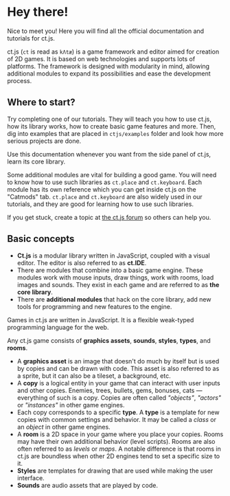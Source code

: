 # Hey there!

Nice to meet you! Here you will find all the official documentation and tutorials for ct.js.

ct.js (`ct` is read as `kΛtæ`) is a game framework and editor aimed for creation of 2D games. It is based on web technologies and supports lots of platforms. The framework is designed with modularity in mind, allowing additional modules to expand its possibilities and ease the development process.

## Where to start?

Try completing one of our tutorials. They will teach you how to use ct.js, how its library works, how to create basic game features and more. Then, dig into examples that are placed in `ctjs/examples` folder and look how more serious projects are done.

Use this documentation whenever you want from the side panel of ct.js, learn its core library.

Some additional modules are vital for building a good game. You will need to know how to use such libraries as `ct.place` and `ct.keyboard`. Each module has its own reference which you can get inside ct.js on the "Catmods" tab. `ct.place` and `ct.keyboard` are also widely used in our tutorials, and they are good for learning how to use such libraries.

If you get stuck, create a topic at [the ct.js forum](https://comigo.itch.io/ct/community) so others can help you.

## Basic concepts

* **Ct.js** is a modular library written in JavaScript, coupled with a visual editor. The editor is also referred to as **ct.IDE**.
* There are modules that combine into a basic game engine. These modules work with mouse inputs, draw things, work with rooms, load images and sounds. They exist in each game and are referred to as **the core library**.
* There are **additional modules** that hack on the core library, add new tools for programming and new features to the engine.

Games in ct.js are written in JavaScript. It is a flexible weak-typed programming language for the web.

Any ct.js game consists of **graphics assets**, **sounds**, **styles**, **types**, and **rooms**.

* A **graphics asset** is an image that doesn't do much by itself but is used by copies and can be drawn with code. This asset is also referred to as a sprite, but it can also be a tileset, a background, etc.
* A **copy** is a logical entity in your game that can interact with user inputs and other copies. Enemies, trees, bullets, gems, bonuses, cats — everything of such is a copy. Copies are often called *"objects"*, *"actors"* or *"instances"* in other game engines.
* Each copy corresponds to a specific **type**. A **type** is a template for new copies with common settings and behavior. It may be called a *class* or an *object* in other game engines.
* A **room** is a 2D space in your game where you place your copies. Rooms may have their own additional behavior (level scripts). Rooms are also often referred to as *levels* or *maps*. A notable difference is that rooms in ct.js are boundless when other 2D engines tend to set a specific size to it.
* **Styles** are templates for drawing that are used while making the user interface.
* **Sounds** are audio assets that are played by code.